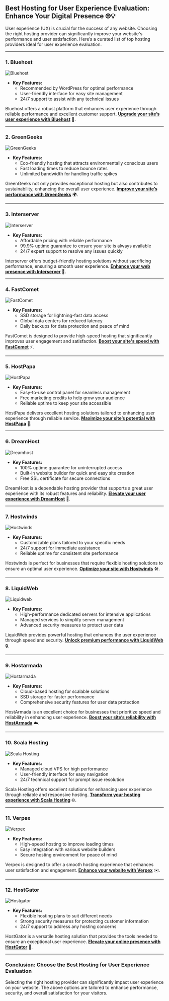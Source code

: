 ## Best Hosting for User Experience Evaluation: Enhance Your Digital Presence 🌐💡

User experience (UX) is crucial for the success of any website. Choosing the right hosting provider can significantly improve your website's performance and user satisfaction. Here’s a curated list of top hosting providers ideal for user experience evaluation.

---

### 1. Bluehost
![Bluehost](https://i.imgur.com/PasFF9E.jpeg "Bluehost Hosting")

- **Key Features:**
  - Recommended by WordPress for optimal performance
  - User-friendly interface for easy site management
  - 24/7 support to assist with any technical issues

Bluehost offers a robust platform that enhances user experience through reliable performance and excellent customer support. **[Upgrade your site’s user experience with Bluehost](https://snipitx.com/bluehost-jy)** 🚀.

---

### 2. GreenGeeks
![GreenGeeks](https://i.imgur.com/eEwuntu.jpg "GreenGeeks Hosting")

- **Key Features:**
  - Eco-friendly hosting that attracts environmentally conscious users
  - Fast loading times to reduce bounce rates
  - Unlimited bandwidth for handling traffic spikes

GreenGeeks not only provides exceptional hosting but also contributes to sustainability, enhancing the overall user experience. **[Improve your site’s performance with GreenGeeks](https://snipitx.com/greengeeks-jy)** 🌍.

---

### 3. Interserver
![Interserver](https://i.imgur.com/OM5dOEW.jpeg "Interserver Hosting")

- **Key Features:**
  - Affordable pricing with reliable performance
  - 99.9% uptime guarantee to ensure your site is always available
  - 24/7 expert support to resolve any issues quickly

Interserver offers budget-friendly hosting solutions without sacrificing performance, ensuring a smooth user experience. **[Enhance your web presence with Interserver](https://snipitx.com/interserver-jy)** 💸.

---

### 4. FastComet
![FastComet](https://i.imgur.com/7qgXuWp.png "FastComet Hosting")

- **Key Features:**
  - SSD storage for lightning-fast data access
  - Global data centers for reduced latency
  - Daily backups for data protection and peace of mind

FastComet is designed to provide high-speed hosting that significantly improves user engagement and satisfaction. **[Boost your site's speed with FastComet](https://snipitx.com/fastcomet-jy)** ⚡️.

---

### 5. HostPapa
![HostPapa](https://i.imgur.com/ouDTkvl.jpeg "HostPapa Hosting")

- **Key Features:**
  - Easy-to-use control panel for seamless management
  - Free marketing credits to help grow your audience
  - Reliable uptime to keep your site accessible

HostPapa delivers excellent hosting solutions tailored to enhancing user experience through reliable service. **[Maximize your site’s potential with HostPapa](https://snipitx.com/hostpapa-jy)** 🎉.

---

### 6. DreamHost
![Dreamhost](https://i.imgur.com/rXIg8ip.jpeg "Dreamhost Hosting")

- **Key Features:**
  - 100% uptime guarantee for uninterrupted access
  - Built-in website builder for quick and easy site creation
  - Free SSL certificate for secure connections

DreamHost is a dependable hosting provider that supports a great user experience with its robust features and reliability. **[Elevate your user experience with DreamHost](https://snipitx.com/dreamhost-jy)** 🌟.

---

### 7. Hostwinds
![Hostwinds](https://i.imgur.com/53aSNXx.jpeg "Hostwinds Hosting")

- **Key Features:**
  - Customizable plans tailored to your specific needs
  - 24/7 support for immediate assistance
  - Reliable uptime for consistent site performance

Hostwinds is perfect for businesses that require flexible hosting solutions to ensure an optimal user experience. **[Optimize your site with Hostwinds](https://snipitx.com/hostwinds-jy)** 🛠️.

---

### 8. LiquidWeb
![Liquidweb](https://i.imgur.com/4IvT9SC.jpeg "Liquidweb Hosting")

- **Key Features:**
  - High-performance dedicated servers for intensive applications
  - Managed services to simplify server management
  - Advanced security measures to protect user data

LiquidWeb provides powerful hosting that enhances the user experience through speed and security. **[Unlock premium performance with LiquidWeb](https://snipitx.com/liquidweb-jy)** 🔒.

---

### 9. Hostarmada
![Hostarmada](https://i.imgur.com/KFbdf3o.jpeg "Hostarmada Hosting")

- **Key Features:**
  - Cloud-based hosting for scalable solutions
  - SSD storage for faster performance
  - Comprehensive security features for user data protection

HostArmada is an excellent choice for businesses that prioritize speed and reliability in enhancing user experience. **[Boost your site’s reliability with HostArmada](https://snipitx.com/hostarmada-jy)** ☁️.

---

### 10. Scala Hosting
![Scala Hosting](https://i.imgur.com/uJ5JIK3.png "Scala Web Hosting")

- **Key Features:**
  - Managed cloud VPS for high performance
  - User-friendly interface for easy navigation
  - 24/7 technical support for prompt issue resolution

Scala Hosting offers excellent solutions for enhancing user experience through reliable and responsive hosting. **[Transform your hosting experience with Scala Hosting](https://snipitx.com/scala-jy)** 🌐.

---

### 11. Verpex
![Verpex](https://i.imgur.com/6x5LhiS.jpeg "Verpex Hosting")

- **Key Features:**
  - High-speed hosting to improve loading times
  - Easy integration with various website builders
  - Secure hosting environment for peace of mind

Verpex is designed to offer a smooth hosting experience that enhances user satisfaction and engagement. **[Enhance your website with Verpex](https://snipitx.com/verpex-jy)** ✉️.

---

### 12. HostGator
![Hostgator](https://i.imgur.com/BcVkH57.jpeg "Hostgator Hosting")

- **Key Features:**
  - Flexible hosting plans to suit different needs
  - Strong security measures for protecting customer information
  - 24/7 support to address any hosting concerns

HostGator is a versatile hosting solution that provides the tools needed to ensure an exceptional user experience. **[Elevate your online presence with HostGator](https://snipitx.com/hostgator-jy)** 🔑.

---

### Conclusion: Choose the Best Hosting for User Experience Evaluation
Selecting the right hosting provider can significantly impact user experience on your website. The above options are tailored to enhance performance, security, and overall satisfaction for your visitors.
